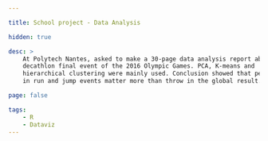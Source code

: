 ```yaml
---

title: School project - Data Analysis

hidden: true

desc: >
    At Polytech Nantes, asked to make a 30-page data analysis report about the
    decathlon final event of the 2016 Olympic Games. PCA, K-means and
    hierarchical clustering were mainly used. Conclusion showed that performance
    in run and jump events matter more than throw in the global result.

page: false

tags:
    - R
    - Dataviz
---
```


